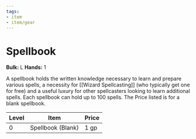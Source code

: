 ```yaml
---
tags:
- item
- item/gear
---
```

# Spellbook

**Bulk:** L
**Hands:** 1

A spellbook holds the written knowledge necessary to learn and prepare various spells, a necessity for [[Wizard Spellcasting]] (who typically get one for free) and a useful luxury for other spellcasters looking to learn additional spells. Each spellbook can hold up to 100 spells. The Price listed is for a blank spellbook.

| **Level** | **Item**          | **Price** |
| --------- | ----------------- | --------- |
| 0         | Spellbook (Blank) | 1 gp      |
